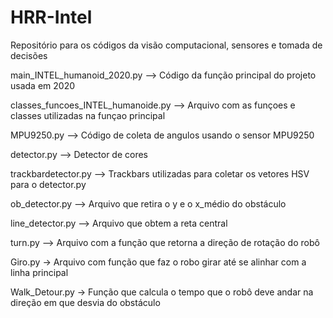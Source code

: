 # HRR-Intel
Repositório para os códigos da visão computacional, sensores e tomada de decisões


main_INTEL_humanoid_2020.py --> Código da função principal do projeto usada em 2020

classes_funcoes_INTEL_humanoide.py  --> Arquivo com as funçoes e classes utilizadas na funçao principal

MPU9250.py --> Código de coleta de angulos usando o sensor MPU9250

detector.py --> Detector de cores

trackbardetector.py --> Trackbars utilizadas para coletar os vetores HSV para o detector.py

ob_detector.py --> Arquivo que retira o y e o x_médio do obstáculo

line_detector.py --> Arquivo que obtem a reta central

turn.py --> Arquivo com a função que retorna a direção de rotação do robô

Giro.py -> Arquivo com função que faz o robo girar até se alinhar com a linha principal

Walk_Detour.py -> Função que calcula o tempo que o robô deve andar na direção em que desvia do obstáculo
